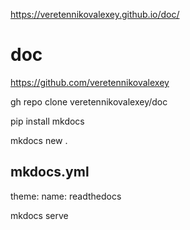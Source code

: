 https://veretennikovalexey.github.io/doc/

# doc

https://github.com/veretennikovalexey

gh repo clone veretennikovalexey/doc

pip install mkdocs

mkdocs new .

## mkdocs.yml

theme:
  name: readthedocs

mkdocs serve